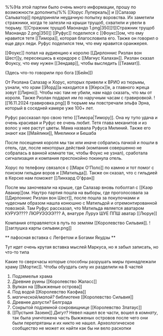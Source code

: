 %%(На этой партии было очень много информации, прошу по возможности дополнить)%%
[[Хорус Луперкаль]] и [[Салазар Сальватор]] предприняли неудачную попытку воровства. Их заметили стражники, когда те залезли на крыши трущоб, схватили и увели в тюрьму.
![[Стражник трущоб Маонандо 1.png|350]]![[Стражник трущоб Маонандо 2.png|350]]
[[Руфус]] поделился с [[Фоукс]]ом, что ему нравится тетя [[Тимора]], которая благословила его. Также он говорил о еще двух леди. 
Руфус поделился тем, что ему нравится оранжерея.

[[Фоукс]] попал на аудиенцию к королю [[Дирлоннис Ризлан вон Шест]]у, пересекшись в коридоре с [[Магнус Калахан]]. Ризлан сказал Фоуксу, что ему нужен [[Зендавр]], чтобы выследить [[Тиамат]].

(Здесь что-то говорили про бога [[Бейн]])

От Ризлана Салазар и Хорус, которых привели к ВРИО из тюрьмы, узнали, что храм [[Йорд]]а находится в [[Керск]]е, а главного жреца зовут [[Лирно]]. Чтобы нас там не убили, нам надо сказать, что мы от короля. Также Ризлан подарил им по наручным часам с гравировкой.
![[16.11.2024 гравировка.png]]
В тюрьме мы повстречали эльфа Эрна, который в соседней камере уже 100+ лет.

Руфус рассказал про свою тетю [[Тимора|Тимору]]. Она ну тупо удача и очень красивая и Руфус ее очень любит. Тетя глава меканитов и из волос у нее растут цветы.
Мама назвала Руфуса Милиний. Также его знают как [[Майлики]], Миеликки и Бешаба

После посещения короля мы так или иначе собрались пачкой и пошли в отель, где, после некоторых действий (компания совершенно не собралась в ванной комнате так, чтобы Фоукс не узнал), сработала сигнализация и компания преспокойно покинула отель.

Хорус по телефону связался с [[Марк О'Поло]] по камню и тот помог с поиском гильдии воров и [[Матильда]]. Также он сказал, что с гильдией в Керске нам поможет [[Линхард О'фран]]

После мы заночевали на крыше, где Салазар вновь поболтал с [[Каэр Авакир]]ом. Наутро партия пошла на выборы, где проголосовала за [[Дирлоннис Ризлан вон Шест]], после пошла за покупочками и чудесным образом нашла конюшню с Матильдой и отремонтированной повозкой. Там Руфус рассказал, что Матильда является аватаром КУРУЭ???? ЛЮРУЭЭЭЭ??? А, внатуре Луруэ ШУЕ ППШ 
аватар [[Люруе]]


Компания отправляется в путь по землям [[Королевство Сильвия]].
![[заглушка карты сильвии.png]]

** пафосная вставка с Легфетом и  Богами Якудзы **

Тут идет очень крутая вставка мыслей Маркуса, но я забыл записать, но что-то типа

Какие то сверхчасы которые способны разрушать миры принадлежали храму [[Мортис]]. Чтобы обуздать силу их разделили на 8 частей
1. Подземелья храма 
2. Древние руины [[Королевство Жаласс]]
3. Вулкан на [[Выжженые острова]]
4. Под водой [[Королевство Каофиа]]
5. *магической/малой?* библиотеке [[Королевство Сильвия]]
6. Древнее *далусти?* Белграда
7. Сокрытой подземной сокровищнице [[Королевство Златаус]]
8. [[Пустыня Зазеин]]
*Дигут?* Невел нашел все части, вошел в _комнату_, так была уничтожена часть Выжженых островов после чего они были перепрятаны и их никто не нашел. Археологическое сообщество не может их найти как бы ни вело раскопки
